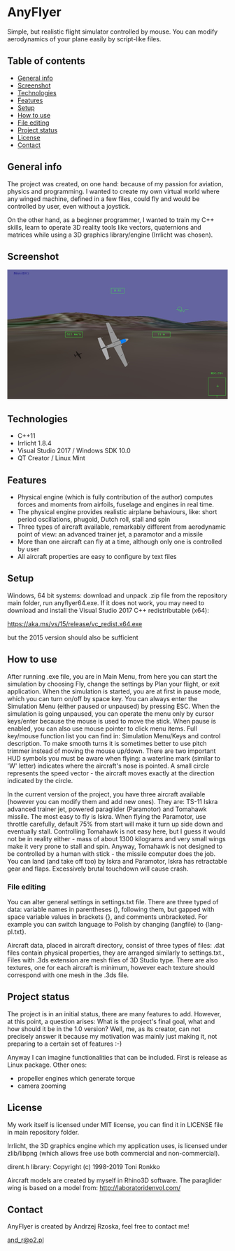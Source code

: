 # AnyFlyer
Simple, but realistic flight simulator controlled by mouse. You can modify aerodynamics of your plane easily by script-like files.
## Table of contents
* [General info](#general-info)
* [Screenshot](#screenshot)
* [Technologies](#technologies)
* [Features](#features)
* [Setup](#setup)
* [How to use](#how-to-use)
* [File editing](#file-editing)
* [Project status](#project-status)
* [License](#license)
* [Contact](#contact)

## General info
The project was created, on one hand: because of my passion for aviation, physics and programming. I wanted to create my own virtual world where any winged machine, defined in a few files, could fly and would be controlled by user, even without a joystick.

On the other hand, as a beginner programmer, I wanted to train my C++ skills, learn to operate 3D reality tools like vectors, quaternions and matrices while using a 3D graphics library/engine (Irrlicht was chosen).

## Screenshot
![Screen](./screen.jpg)

## Technologies
* C++11
* Irrlicht 1.8.4
* Visual Studio 2017 / Windows SDK 10.0
* QT Creator / Linux Mint

## Features
* Physical engine (which is fully contribution of the author) computes forces and moments from airfoils, fuselage and engines in real time.
* The physical engine provides realistic airplane behaviours, like: short period oscillations, phugoid, Dutch roll, stall and spin
* Three types of aircraft available, remarkably different from aerodynamic point of view: an advanced trainer jet, a paramotor and a missile
* More than one aircraft can fly at a time, although only one is controlled by user
* All aircraft properties are easy to configure by text files 

## Setup
Windows, 64 bit systems: download and unpack .zip file from the repository main folder, run anyflyer64.exe. If it does not work, you may need to download and install the Visual Studio 2017 C++ redistributable (x64):

https://aka.ms/vs/15/release/vc_redist.x64.exe

but the 2015 version should also be sufficient

## How to use
After running .exe file, you are in Main Menu, from here you can start the simulation by choosing Fly, change the settings by Plan your flight, or exit application. When the simulation is started, you are at first in pause mode, which you can turn on/off by space key. You can always enter the Simulation Menu (either paused or unpaused) by pressing ESC. When the simulation is going unpaused, you can operate the menu only by cursor keys/enter because the mouse is used to move the stick. When pause is enabled, you can also use mouse pointer to click menu items. Full key/mouse function list you can find in: Simulation Menu/Keys and control description. To make smooth turns it is sometimes better to use pitch trimmer instead of moving the mouse up/down. There are two important HUD symbols you must be aware when flying: a waterline mark (similar to 'W' letter) indicates where the aircraft's nose is pointed. A small circle represents the speed vector - the aircraft moves exactly at the direction indicated by the circle.

In the current version of the project, you have three aircraft available (however you can modify them and add new ones).
They are: TS-11 Iskra advanced trainer jet, powered paraglider (Paramotor) and Tomahawk missile. The most easy to fly is Iskra. When flying the Paramotor, use throttle carefully, default 75% from start will make it turn up side down and eventually stall. Controlling Tomahawk is not easy here, but I guess it would not be in reality either - mass of about 1300 kilograms and very small wings make it very prone to stall and spin. Anyway, Tomahawk is not designed to be controlled by a human with stick - the missile computer does the job.
You can land (and take off too) by Iskra and Paramotor, Iskra has retractable gear and flaps. Excessively brutal touchdown will cause crash.

### File editing
You can alter general settings in settings.txt file. There are three typed of data: variable names in parentheses (), following them, but gapped with space variable values in brackets {}, and comments unbracketed. For example you can switch language to Polish by changing (langfile) to {lang-pl.txt}.

Aircraft data, placed in aircraft directory, consist of three types of files: .dat files contain physical properties, they are arranged similarly to settings.txt., Files with .3ds extension are mesh files of 3D Studio type. There are also textures, one for each aircraft is minimum, however each texture should correspond with one mesh in the .3ds file.

## Project status
The project is in an initial status, there are many features to add. However, at this point, a question arises: What is the project's final goal, what and how should it be in the 1.0 version? Well, me, as its creator, can not precisely answer it because my motivation was mainly just making it, not preparing to a certain set of features :-)  

Anyway I can imagine functionalities that can be included. First is release as Linux package. Other ones:
* propeller engines which generate torque
* camera zooming

## License
My work itself is licensed under MIT license, you can find it in LICENSE file in main repository folder.

Irrlicht, the 3D graphics engine which my application uses, is licensed under zlib/libpng (which allows free use both commercial and non-commercial).

dirent.h library: Copyright (c) 1998-2019 Toni Ronkko

Aircraft models are created by myself in Rhino3D software. The paraglider wing is based on a model from: http://laboratoridenvol.com/

## Contact
AnyFlyer is created by Andrzej Rzoska, feel free to contact me!

and_r@o2.pl

